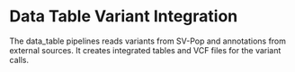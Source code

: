 # Data Table Variant Integration

The data_table pipelines reads variants from SV-Pop and annotations from external sources. It creates integrated tables
and VCF files for the variant calls.

